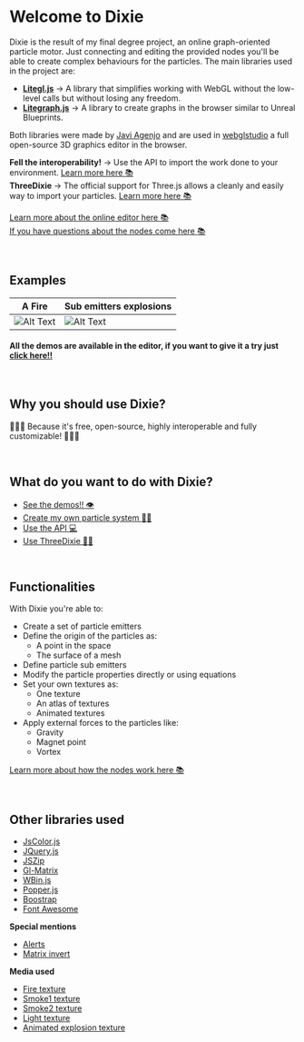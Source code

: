 # Welcome to Dixie

Dixie is the result of my final degree project, an online graph-oriented particle motor. Just connecting and editing the provided nodes you'll be able to create complex behaviours for the particles.  The main libraries used in the project are:
* **[Litegl.js](https://github.com/jagenjo/litegl.js?files=1)**  &rarr; A library that simplifies working with WebGL without the low-level calls but without losing any freedom.
* **[Litegraph.js](https://github.com/jagenjo/litegl.js?files=1)**  &rarr; A library to create graphs in the browser similar to Unreal Blueprints.

Both libraries were made by [Javi Agenjo](https://github.com/jagenjo) and are used in [webglstudio](https://github.com/jagenjo/webglstudio.js) a full open-source 3D graphics editor in the browser.

**Fell the interoperability!** &rarr; Use the API to import the work done to your environment. [Learn more here :books:](https://github.com/Pagunasa/tfg-gmj/wiki/Dixie-API)  
**ThreeDixie** &rarr; The official support for Three.js allows a cleanly and easily way to import your particles. [Learn more here :books:](https://github.com/Pagunasa/tfg-gmj/wiki/ThreeDixie) 

[Learn more about the online editor here :books:](https://github.com/Pagunasa/tfg-gmj/wiki/The-editor)  
[If you have questions about the nodes come here :books:](https://github.com/Pagunasa/tfg-gmj/wiki/The-nodes)

<br/>

## Examples 
| A Fire | Sub emitters explosions |
|--|--|
| ![Alt Text](https://github.com/Pagunasa/tfg-gmj/blob/master/wiki_media/Home/gif/fireg.gif) | ![Alt Text](https://github.com/Pagunasa/tfg-gmj/blob/master/wiki_media/Home/gif/explosions.gif) |

#### All the demos are available in the editor, if you want to give it a try just [click here!!](https://pagunasa.github.io/tfg-gmj/)

<br/>

## Why you should use Dixie?

:stars::stars::stars: Because it's free, open-source, highly interoperable and fully customizable!  :stars::stars::stars:

<br/>

## What do you want to do with Dixie?

* [See the demos!! :eye:](https://pagunasa.github.io/tfg-gmj/)
* [Create my own particle system :stars::stars:](https://github.com/Pagunasa/tfg-gmj/wiki/The-editor)
* [Use the API :computer:](https://github.com/Pagunasa/tfg-gmj/wiki/Dixie-API)
* [Use ThreeDixie :evergreen_tree::mouse2:](https://github.com/Pagunasa/tfg-gmj/wiki/ThreeDixie)

<br/>

## Functionalities
With Dixie you're able to:
 * Create a set of particle emitters
 * Define the origin of the particles as:
	 * A point in the space
	 * The surface of a mesh
 * Define particle sub emitters
 * Modify the particle properties directly or using equations
 * Set your own textures as:
	 * One texture
	 * An atlas of textures
	 * Animated textures
 * Apply external forces to the particles like:
	 * Gravity
	 * Magnet point
	 * Vortex

[Learn more about how the nodes work here :books:](https://github.com/Pagunasa/tfg-gmj/wiki/The-nodes) 

<br/>

## Other libraries used
* [JsColor.js](https://jscolor.com/)
* [JQuery.js](https://jquery.com/)
* [JSZip](https://stuk.github.io/jszip/)
* [Gl-Matrix](https://glmatrix.net/)
* [WBin.js](https://github.com/jagenjo/litescene.js/blob/master/guides/wbin.md)
* [Popper.js](https://popper.js.org/)
* [Boostrap](https://getbootstrap.com/)
* [Font Awesome](https://fontawesome.com/)

**Special mentions**
* [Alerts](https://codepen.io/codysechelski/pen/dYVwjb)
* [Matrix invert](http://blog.acipo.com/matrix-inversion-in-javascript/)

**Media used**
* [Fire texture]()
* [Smoke1 texture]()
* [Smoke2 texture]()
* [Light texture]()
* [Animated explosion texture]() 
